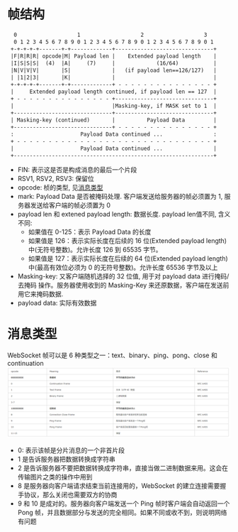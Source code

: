 # 帧结构

```plain
  0                   1                   2                   3
  0 1 2 3 4 5 6 7 8 9 0 1 2 3 4 5 6 7 8 9 0 1 2 3 4 5 6 7 8 9 0 1
 +-+-+-+-+-------+-+-------------+-------------------------------+
 |F|R|R|R| opcode|M| Payload len |    Extended payload length    |
 |I|S|S|S|  (4)  |A|     (7)     |             (16/64)           |
 |N|V|V|V|       |S|             |   (if payload len==126/127)   |
 | |1|2|3|       |K|             |                               |
 +-+-+-+-+-------+-+-------------+ - - - - - - - - - - - - - - - +
 |     Extended payload length continued, if payload len == 127  |
 + - - - - - - - - - - - - - - - +-------------------------------+
 |                               |Masking-key, if MASK set to 1  |
 +-------------------------------+-------------------------------+
 | Masking-key (continued)       |          Payload Data         |
 +-------------------------------+ - - - - - - - - - - - - - - - +
 :                     Payload Data continued ...                :
 + - - - - - - - - - - - - - - - - - - - - - - - - - - - - - - - +
 |                     Payload Data continued ...                |
 +---------------------------------------------------------------+
```

- FIN: 表示这是否是构成消息的最后一个片段
- RSV1, RSV2, RSV3: 保留位
- opcode: 桢的类型, 见[消息类型](#消息类型)
- mark: Payload Data 是否被掩码处理. 客户端发送给服务器的帧必须置为 1, 服务器发送给客户端的帧必须置为 0
- payload len 和 extened payload length: 数据长度. payload len值不同, 含义不同:
    - 如果值在 0-125：表示 Payload Data 的长度
    - 如果值是 126：表示实际长度在后续的 16 位(Extended payload length)中(无符号整数)。允许长度 126 到 65535 字节。
    - 如果值是 127：表示实际长度在后续的 64 位(Extended payload length) 中(最高有效位必须为 0 的无符号整数)。允许长度 65536 字节及以上
- Masking-key: 又客户端随机选择的 32 位值, 用于对 payload data 进行掩码/去掩码 操作。服务器使用收到的 Masking-Key 来还原数据，客户端在发送前用它来掩码数据.
- payload data: 实际有效数据

# 消息类型

WebSocket 帧可以是 6 种类型之一：text、binary、ping、pong、close 和 continuation
![alt text](websocket.assets/image.png)

- 0: 表示该帧是分片消息的一个非首片段
- 1 是告诉服务器把数据转换成字符串
- 2 是告诉服务器不要把数据转换成字符串，直接当做二进制数据来用。这会在传输图片之类的操作中用到
- 8 是服务器向客户端请求结束当前连接用的，WebSocket 的建立连接需要握手协议，那么关闭也需要双方的协商
- 9 和 10 是成对的。服务器向客户端发送一个 Ping 帧时客户端会自动返回一个 Pong 帧，并且数据部分与发送的完全相同。如果不同或收不到，则说明网络有问题
